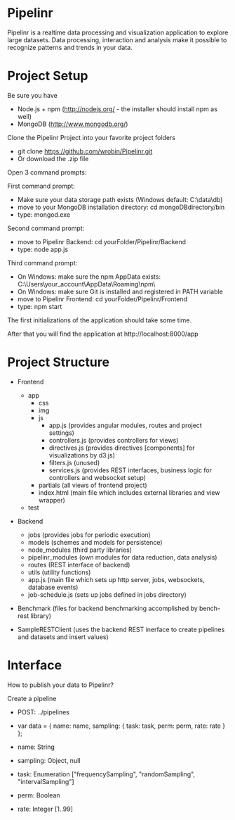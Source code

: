 Pipelinr
========

Pipelinr is a realtime data processing and visualization application to explore large datasets. Data processing, interaction and analysis make it possible to recognize patterns and trends in your data.

Project Setup
========

Be sure you have 
* Node.js + npm (http://nodejs.org/ - the installer should install npm as well) 
* MongoDB (http://www.mongodb.org/)

Clone the Pipelinr Project into your favorite project folders
* git clone https://github.com/wrobin/Pipelinr.git
* Or download the .zip file

Open 3 command prompts:

First command prompt:
* Make sure your data storage path exists (Windows default: C:\data\db\)
* move to your MongoDB installation directory: cd mongoDBdirectory/bin 
* type: mongod.exe

Second command prompt: 
* move to Pipelinr Backend: cd yourFolder/Pipelinr/Backend
* type: node app.js

Third command prompt:
* On Windows: make sure the npm AppData exists: C:\Users\your_account\AppData\Roaming\npm\
* On Windows: make sure Git is installed and registered in PATH variable 
* move to Pipelinr Frontend: cd yourFolder/Pipelinr/Frontend
* type: npm start

The first initializations of the application should take some time.

After that you will find the application at http://localhost:8000/app

Project Structure
========
* Frontend
  * app
    * css
    * img
    * js
      * app.js (provides angular modules, routes and project settings)
      * controllers.js (provides controllers for views)
      * directives.js (provides directives [components] for visualizations by d3.js)
      * filters.js (unused)
      * services.js (provides REST interfaces, business logic for controllers and websocket setup)
    * partials (all views of frontend project)
    * index.html (main file which includes external libraries and view wrapper)
  * test

* Backend
  * jobs (provides jobs for periodic execution)
  * models (schemes and models for persistence)
  * node_modules (third party libraries)
  * pipelinr_modules (own modules for data reduction, data analysis)
  * routes (REST interface of backend)
  * utils (utility functions)
  * app.js (main file which sets up http server, jobs, websockets, database events)
  * job-schedule.js (sets up jobs defined in jobs directory)

* Benchmark (files for backend benchmarking accomplished by bench-rest library)

* SampleRESTClient (uses the backend REST inerface to create pipelines and datasets and insert values)

Interface
========

How to publish your data to Pipelinr?

Create a pipeline
* POST: ../pipelines
* var data = { name: name, sampling: { task: task, perm: perm, rate: rate } };

* name: String
* sampling: Object, null
* task: Enumeration ["frequencySampling", "randomSampling", "intervalSampling"]
* perm: Boolean
* rate: Integer [1..99]